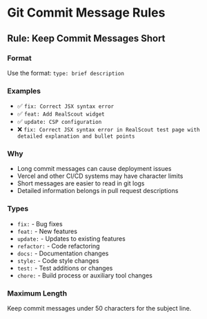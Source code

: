 # Git Commit Message Rules

## Rule: Keep Commit Messages Short

### Format
Use the format: `type: brief description`

### Examples
- ✅ `fix: Correct JSX syntax error`
- ✅ `feat: Add RealScout widget`
- ✅ `update: CSP configuration`
- ❌ `fix: Correct JSX syntax error in RealScout test page with detailed explanation and bullet points`

### Why
- Long commit messages can cause deployment issues
- Vercel and other CI/CD systems may have character limits
- Short messages are easier to read in git logs
- Detailed information belongs in pull request descriptions

### Types
- `fix:` - Bug fixes
- `feat:` - New features
- `update:` - Updates to existing features
- `refactor:` - Code refactoring
- `docs:` - Documentation changes
- `style:` - Code style changes
- `test:` - Test additions or changes
- `chore:` - Build process or auxiliary tool changes

### Maximum Length
Keep commit messages under 50 characters for the subject line.
